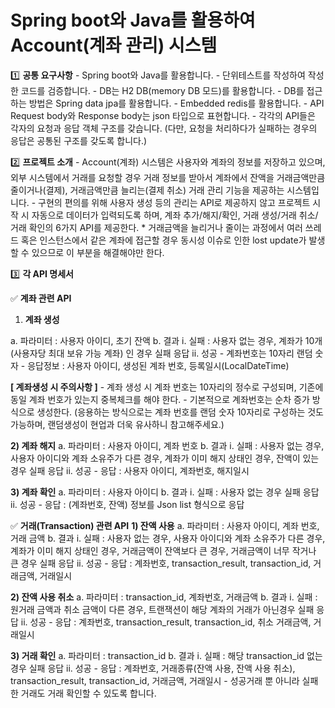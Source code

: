 # Spring boot와 Java를 활용하여 Account(계좌 관리) 시스템

:one: **공통 요구사항**
\- Spring boot와 Java를 활용합니다.
\- 단위테스트를 작성하여 작성한 코드를 검증합니다.
\- DB는 H2 DB(memory DB 모드)를 활용합니다.
\- DB를 접근하는 방법은 Spring data jpa를 활용합니다.
\- Embedded redis를 활용합니다.
\- API Request body와 Response body는 json 타입으로 표현합니다.
\- 각각의 API들은 각자의 요청과 응답 객체 구조를 갖습니다. (다만, 요청을 처리하다가 실패하는 경우의 응답은 공통된 구조를 갖도록 합니다.)

2️⃣ **프로젝트 소개**
\- Account(계좌) 시스템은 사용자와 계좌의 정보를 저장하고 있으며, 외부 시스템에서 거래를 요청할 경우 거래 정보를 받아서 계좌에서 잔액을 거래금액만큼 줄이거나(결제), 거래금액만큼 늘리는(결제 취소) 거래 관리 기능을 제공하는 시스템입니다.
\- 구현의 편의를 위해 사용자 생성 등의 관리는 API로 제공하지 않고 프로젝트 시작 시 자동으로 데이터가 입력되도록 하며, 계좌 추가/해지/확인, 거래 생성/거래 취소/거래 확인의 6가지 API를 제공한다.
\* 거래금액을 늘리거나 줄이는 과정에서 여러 쓰레드 혹은 인스턴스에서 같은 계좌에 접근할 경우 동시성 이슈로 인한 lost update가 발생할 수 있으므로 이 부분을 해결해야만 한다.

3️⃣ **각 API 명세서**

✅ **계좌 관련 API**

1) **계좌 생성**

a. 파라미터 : 사용자 아이디, 초기 잔액
b. 결과
i. 실패 : 사용자 없는 경우, 계좌가 10개(사용자당 최대 보유 가능 계좌) 인 경우 실패 응답
ii. 성공
\- 계좌번호는 10자리 랜덤 숫자
\- 응답정보 : 사용자 아이디, 생성된 계좌 번호, 등록일시(LocalDateTime)

**[ 계좌생성 시 주의사항 ]**
\- 계좌 생성 시 계좌 번호는 10자리의 정수로 구성되며, 기존에 동일 계좌 번호가 있는지 중복체크를 해야 한다.
\- 기본적으로 계좌번호는 순차 증가 방식으로 생성한다. (응용하는 방식으로는 계좌 번호를 랜덤 숫자 10자리로 구성하는 것도 가능하며, 랜덤생성이 현업과 더욱 유사하니 참고해주세요.)

**2) 계좌 해지**
a. 파라미터 : 사용자 아이디, 계좌 번호
b. 결과
i. 실패 : 사용자 없는 경우, 사용자 아이디와 계좌 소유주가 다른 경우, 계좌가 이미 해지 상태인 경우, 잔액이 있는 경우 실패 응답
ii. 성공
\- 응답 : 사용자 아이디, 계좌번호, 해지일시

**3) 계좌 확인**
a. 파라미터 : 사용자 아이디
b. 결과
i. 실패 : 사용자 없는 경우 실패 응답
ii. 성공
\- 응답 : (계좌번호, 잔액) 정보를 Json list 형식으로 응답

✅ **거래(Transaction) 관련 API**
**1) 잔액 사용**
a. 파라미터 : 사용자 아이디, 계좌 번호, 거래 금액
b. 결과
i. 실패 : 사용자 없는 경우, 사용자 아이디와 계좌 소유주가 다른 경우, 계좌가 이미 해지 상태인 경우, 거래금액이 잔액보다 큰 경우, 거래금액이 너무 작거나 큰 경우 실패 응답
ii. 성공
\- 응답 : 계좌번호, transaction_result, transaction_id, 거래금액, 거래일시

**2) 잔액 사용 취소**
a. 파라미터 : transaction_id, 계좌번호, 거래금액
b. 결과
i. 실패 : 원거래 금액과 취소 금액이 다른 경우, 트랜잭션이 해당 계좌의 거래가 아닌경우 실패 응답
ii. 성공
\- 응답 : 계좌번호, transaction_result, transaction_id, 취소 거래금액, 거래일시

**3) 거래 확인**
a. 파라미터 : transaction_id
b. 결과
i. 실패 : 해당 transaction_id 없는 경우 실패 응답
ii. 성공
\- 응답 : 계좌번호, 거래종류(잔액 사용, 잔액 사용 취소), transaction_result, transaction_id, 거래금액, 거래일시
\- 성공거래 뿐 아니라 실패한 거래도 거래 확인할 수 있도록 합니다.
